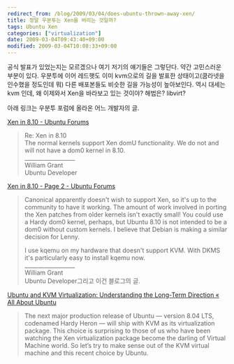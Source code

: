 ```yaml
---
redirect_from: /blog/2009/03/04/does-ubuntu-thrown-away-xen/
title: 정말 우분투는 Xen을 버리는 것일까?
tags: Ubuntu Xen
categories: ["virtualization"]
date: 2009-03-04T09:43:40+09:00
modified: 2009-03-04T10:08:33+09:00
---
```

공식 발표가 있었는지는 모르겠으나 여기 저기의 얘기들은 그렇단다. 약간
고민스러운 부분이 있다. 우분투에 이어 레드햇도 이미 kvm으로의 길을
발표한 상태이고(쿰라넷을 인수했을 정도인데 뭐) 다른 배포본들도 비슷한
길을 가능성이 높아보인다. 역시 대세는 kvm 인데, 왜 이제와서 Xen을
바라보고 있는 것이야? 해법은? libvirt?  
  
아래 링크는 우분투 포럼에 올라온 어느 개발자의 글.  
  
[Xen in 8.10 - Ubuntu Forums](http://ubuntuforums.org/showthread.php?t=950636#6)

> Re: Xen in 8.10  
> The normal kernels support Xen domU functionality. We do not and will not have a dom0 kernel in 8.10.  
> \_\_\_\_\_\_\_\_\_\_\_\_\_\_\_\_\_\_  
> William Grant  
> Ubuntu Developer  

[Xen in 8.10 - Page 2 - Ubuntu Forums](http://ubuntuforums.org/showthread.php?t=950636&page=2#12)

> Canonical apparently doesn't wish to support Xen, so it's up to the community to have it working. The amount of work involved in porting the Xen patches from older kernels isn't exactly small! You could use a Hardy dom0 kernel, perhaps, but Ubuntu 8.10 is not intended to be a dom0 without custom kernels. I believe that Debian is making a similar decision for Lenny.  
>   
> I use kqemu on my hardware that doesn't support KVM. With DKMS it's particularly easy to install kqemu now.  
> \_\_\_\_\_\_\_\_\_\_\_\_\_\_\_\_\_\_  
> William Grant  
> Ubuntu Developer그리고 이건 블로그의 글.  

[Ubuntu and KVM Virtualization: Understanding the Long-Term Direction « All About Ubuntu](http://allaboutubuntu.wordpress.com/2008/02/27/ubuntu-and-kvm-virtualization-understanding-the-long-term-direction/)

> The next major production release of Ubuntu — version 8.04 LTS, codenamed Hardy Heron — will ship with KVM as its virtualization package. This choice is surprising to those of us who have been watching the Xen virtualization package become the darling of Virtual Machine world. So let’s try to make sense out of the KVM virtual machine and this recent choice by Ubuntu.

